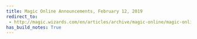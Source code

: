 ```yaml
---
title: Magic Online Announcements, February 12, 2019
redirect_to:
 - http://magic.wizards.com/en/articles/archive/magic-online/magic-online-announcements-february-2019-02-12
has_build_notes: True
---
```

